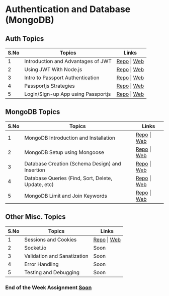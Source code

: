 # Authentication and Database (MongoDB)

## Auth Topics

| S.No | Topics                             | Links                                                                                                                                                                                                           |
| ---- | ---------------------------------- | --------------------------------------------------------------------------------------------------------------------------------------------------------------------------------------------------------------- |
| 1    | Introduction and Advantages of JWT | [Repo](https://github.com/iampavangandhi/TheNodeCourse/tree/master/04%20Auth%20and%20Database/Auth%20Topic1) \| [Web](https://iampavangandhi.github.io/TheNodeCourse/04%20Auth%20and%20Database/Auth%20Topic1)  |
| 2    | Using JWT With Node.js             | [Repo](https://github.com/iampavangandhi/TheNodeCourse/tree/master/04%20Auth%20and%20Database/Auth%20Topic2) \| [Web](https://iampavangandhi.github.io/TheNodeCourse/04%20Auth%20and%20Database/Auth%20Topic2)  |
| 3    | Intro to Passport Authentication   | [Repo](https://github.com/iampavangandhi/TheNodeCourse/tree/master/04%20Auth%20and%20Database/Auth%20Topic3) \|  [Web](https://iampavangandhi.github.io/TheNodeCourse/04%20Auth%20and%20Database/Auth%20Topic3) |
| 4    | Passportjs Strategies              | [Repo](https://github.com/iampavangandhi/TheNodeCourse/tree/master/04%20Auth%20and%20Database/Auth%20Topic4) \|  [Web](https://iampavangandhi.github.io/TheNodeCourse/04%20Auth%20and%20Database/Auth%20Topic4) |
| 5    | Login/Sign-up App using Passportjs | [Repo](https://github.com/iampavangandhi/TheNodeCourse/tree/master/04%20Auth%20and%20Database/Auth%20Topic5) \|  [Web](https://iampavangandhi.github.io/TheNodeCourse/04%20Auth%20and%20Database/Auth%20Topic5) |

## MongoDB Topics

| S.No | Topics                                             | Links                                                                                                                                                                                                        |
| ---- | -------------------------------------------------- | ------------------------------------------------------------------------------------------------------------------------------------------------------------------------------------------------------------ |
| 1    | MongoDB Introduction and Installation              | [Repo](https://github.com/iampavangandhi/TheNodeCourse/tree/master/04%20Auth%20and%20Database/DB%20Topic1)  \| [Web](https://iampavangandhi.github.io/TheNodeCourse/04%20Auth%20and%20Database/DB%20Topic1/) |
| 2    | MongoDB Setup using Mongoose                       | [Repo](https://github.com/iampavangandhi/TheNodeCourse/tree/master/04%20Auth%20and%20Database/DB%20Topic2)  \| [Web](https://iampavangandhi.github.io/TheNodeCourse/04%20Auth%20and%20Database/DB%20Topic2/) |
| 3    | Database Creation (Schema Design) and Insertion    | [Repo](https://github.com/iampavangandhi/TheNodeCourse/tree/master/04%20Auth%20and%20Database/DB%20Topic3)  \| [Web](https://iampavangandhi.github.io/TheNodeCourse/04%20Auth%20and%20Database/DB%20Topic3/) |
| 4    | Database Queries (Find, Sort, Delete, Update, etc) | [Repo](https://github.com/iampavangandhi/TheNodeCourse/tree/master/04%20Auth%20and%20Database/DB%20Topic4)  \| [Web](https://iampavangandhi.github.io/TheNodeCourse/04%20Auth%20and%20Database/DB%20Topic4/) |
| 5    | MongoDB Limit and Join Keywords                    | [Repo](https://github.com/iampavangandhi/TheNodeCourse/tree/master/04%20Auth%20and%20Database/DB%20Topic5)  \| [Web](https://iampavangandhi.github.io/TheNodeCourse/04%20Auth%20and%20Database/DB%20Topic5/) |

## Other Misc. Topics

| S.No | Topics                      | Links                                                                                                                                                                                                             |
| ---- | --------------------------- | ----------------------------------------------------------------------------------------------------------------------------------------------------------------------------------------------------------------- |
| 1    | Sessions and Cookies        | [Repo](https://github.com/iampavangandhi/TheNodeCourse/tree/master/04%20Auth%20and%20Database/Other%20Topic1) \| [Web](https://iampavangandhi.github.io/TheNodeCourse/04%20Auth%20and%20Database/Other%20Topic1/) |
| 2    | Socket.io                   | Soon                                                                                                                                                                                                              |
| 3    | Validation and Sanatization | Soon                                                                                                                                                                                                              |
| 4    | Error Handling              | Soon                                                                                                                                                                                                              |
| 5    | Testing and Debugging       | Soon                                                                                                                                                                                                              |

### End of the Week Assignment [Soon]()
